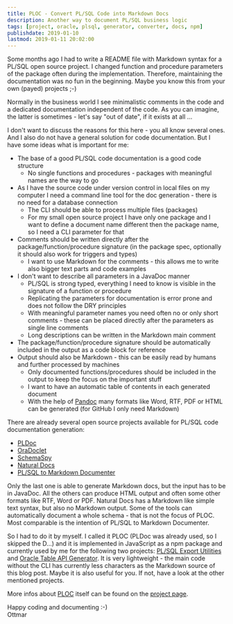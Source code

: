 ```yaml
---
title: PLOC - Convert PL/SQL Code into Markdown Docs
description: Another way to document PL/SQL business logic
tags: [project, oracle, plsql, generator, converter, docs, npm]
publishdate: 2019-01-10
lastmod: 2019-01-11 20:02:00
---
```


Some months ago I had to write a README file with Markdown syntax for a PL/SQL open source project. I changed function and procedure parameters of the package often during the implementation. Therefore, maintaining the documentation was no fun in the beginning. Maybe you know this from your own (payed) projects ;-)

Normally in the business world I see minimalistic comments in the code and a dedicated documentation independent of the code. As you can imagine, the latter is sometimes - let's say "out of date", if it exists at all ...

I don't want to discuss the reasons for this here - you all know several ones. And I also do not have a general solution for code documentation. But I have some ideas what is important for me:

- The base of a good PL/SQL code documentation is a good code structure
  - No single functions and procedures - packages with meaningful names are the way to go
- As I have the source code under version control in local files on my computer I need a command line tool for the doc generation - there is no need for a database connection
  - The CLI should be able to process multiple files (packages)
  - For my small open source project I have only one package and I want to define a document name different then the package name, so I need a CLI parameter for that
- Comments should be written directly after the package/function/procedure signature (in the package spec, optionally it should also work for triggers and types)
  - I want to use Markdown for the comments - this allows me to write also bigger text parts and code examples
- I don't want to describe all parameters in a JavaDoc manner
  - PL/SQL is strong typed, everything I need to know is visible in the signature of a function or procedure
  - Replicating the parameters for documentation is error prone and does not follow the DRY principles
  - With meaningful parameter names you need often no or only short comments - these can be placed directly after the parameters as single line comments
  - Long descriptions can be written in the Markdown main comment
- The package/function/procedure signature should be automatically included in the output as a code block for reference
- Output should also be Markdown - this can be easily read by humans and further processed by machines
  - Only documented functions/procedures should be included in the output to keep the focus on the important stuff
  - I want to have an automatic table of contents in each generated document
  - With the help of [Pandoc][pandoc] many formats like Word, RTF, PDF or HTML can be generated (for GitHub I only need Markdown)

There are already several open source projects available for PL/SQL code documentation generation:

- [PLDoc][pldoc]
- [OraDoclet][oradoclet]
- [SchemaSpy][schemaspy]
- [Natural Docs][natdocs]
- [PL/SQL to Markdown Documenter][plmddoc]

Only the last one is able to generate Markdown docs, but the input has to be in JavaDoc. All the others can produce HTML output and often some other formats like RTF, Word or PDF. Natural Docs has a Markdown like simple text syntax, but also no Markdown output. Some of the tools can automatically document a whole schema - that is not the focus of PLOC. Most comparable is the intention of PL/SQL to Markdown  Documenter.

So I had to do it by myself. I called it PLOC (PLDoc was already used, so I skipped the D...) and it is implemented in JavaScript as a npm package and currently used by me for the following two projects: [PL/SQL Export Utilities][plex] and [Oracle Table API Generator][tapigen]. It is very lightweight - the main code without the CLI has currently less characters as the Markdown source of this blog post. Maybe it is also useful for you. If not, have a look at the other mentioned projects.

More infos about [PLOC][ploc] itself can be found on the [project page][ploc].

Happy coding and documenting :-)<br>
Ottmar



[natdocs]: https://www.naturaldocs.org/
[oradoclet]: http://oradoclet.sourceforge.net/
[pandoc]: https://pandoc.org/
[pldoc]: http://pldoc.sourceforge.net/
[plex]: https://github.com/ogobrecht/plex
[plmddoc]: https://github.com/OraOpenSource/plsql-md-doc
[ploc]: https://github.com/ogobrecht/ploc
[schemaspy]: http://schemaspy.sourceforge.net/
[tapigen]: https://github.com/OraMUC/table-api-generator
